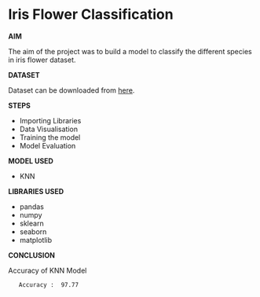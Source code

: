 # **Iris Flower Classification**

**AIM**

The aim of the project was to build a model to classify the different species in iris flower dataset.

**DATASET**

Dataset can be downloaded from [here](https://drive.google.com/file/d/1UJWvXXA5OygZa5cQg7N5xLfSxrXKg6An/view).  

**STEPS**
- Importing Libraries
- Data Visualisation
- Training the model
- Model Evaluation


**MODEL USED**
-  KNN


**LIBRARIES USED**
- pandas
- numpy
- sklearn
- seaborn
- matplotlib


**CONCLUSION**  

Accuracy of KNN Model
 ```
    Accuracy :  97.77
